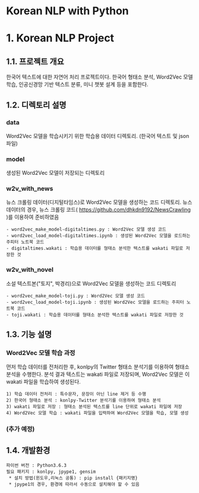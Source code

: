 Korean NLP with Python
======================
# 1. Korean NLP Project
## 1.1. 프로젝트 개요
한국어 텍스트에 대한 자연어 처리 프로젝트이다. 한국어 형태소 분석, Word2Vec 모델 학습, 인공신경망 기반 텍스트 분류, 미니 챗봇 설계 등을 포함한다.

## 1.2. 디렉토리 설명
### data
Word2Vec 모델을 학습시키기 위한 학습용 데이터 디렉토리. (한국어 텍스트 및 json 파일)
    
### model
생성된 Word2Vec 모델이 저장되는 디렉토리

### w2v_with_news
뉴스 크롤링 데이터(디지털타임스)로 Word2Vec 모델을 생성하는 코드 디렉토리. 뉴스 데이터의 경우, 뉴스 크롤링 코드( https://github.com/dhkdn9192/NewsCrawling )를 이용하여 준비하였음

    - word2vec_make_model-digitaltimes.py : Word2Vec 모델 생성 코드
    - word2vec_load_model-digitaltimes.ipynb : 생성된 Word2Vec 모델을 로드하는 주피터 노트북 코드
    - digitaltimes.wakati : 학습용 데이터를 형태소 분석한 텍스트를 wakati 파일로 저장한 것
    
### w2v_with_novel
소설 텍스트본("토지", 박경리)으로 Word2Vec 모델을 생성하는 코드 디렉토리

    - word2vec_make_model-toji.py : Word2Vec 모델 생성 코드
    - word2vec_load_model-toji.ipynb : 생성된 Word2Vec 모델을 로드하는 주피터 노트북 코드
    - toji.wakati : 학습용 데이터를 형태소 분석한 텍스트를 wakati 파일로 저장한 것

## 1.3. 기능 설명
### Word2Vec 모델 학습 과정
먼저 학습 데이터를 전처리한 후, konlpy의 Twitter 형태소 분석기를 이용하여 형태소 분석을 수행한다. 분석 결과 텍스트는 wakati 파일로 저장되며,
Word2Vec 모델은 이 wakati 파일을 학습하여 생성된다.

    1) 학습 데이터 전처리 : 특수문자, 문장이 아닌 line 제거 등 수행
    2) 한국어 형태소 분석 : konlpy-Twitter 분석기를 이용하여 형태소 분석
    3) wakati 파일로 저장 : 형태소 분석된 텍스트를 line 단위로 wakati 파일에 저장
    4) Word2Vec 모델 학습 : wakati 파일을 입력하여 Word2Vec 모델을 학습, 모델 생성 
    

### (추가 예정)

## 1.4. 개발환경
    파이썬 버전 : Python3.6.3
    필요 패키지 : konlpy, jpype1, gensim
     * 설치 방법(윈도우,리눅스 공통) : pip install {패키지명}
     * jpype1의 경우, 환경에 따라서 수동으로 설치해야 할 수 있음

